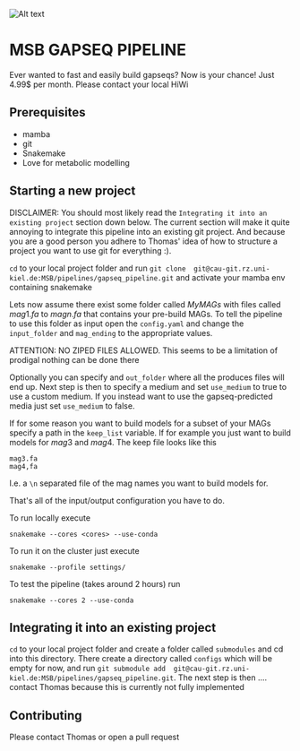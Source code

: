 ![Alt text](https://media.licdn.com/dms/image/C5612AQFeuc8wGvpqCQ/article-cover_image-shrink_600_2000/0/1520153284462?e=2147483647&v=beta&t=GXw7inqPA0St-iozVMaSRE2cEOgoUAv8HqTz2T0QvRQ.png)

# MSB GAPSEQ PIPELINE
Ever wanted to fast and easily build gapseqs? Now is your chance! Just 4.99$ per month. Please contact your local HiWi



## Prerequisites 
* mamba
* git
* Snakemake
* Love for metabolic modelling 

## Starting a new project
DISCLAIMER: You should most likely read the `Integrating it into an existing project` section down below. The current section will make it quite annoying to integrate this pipeline into an existing git project. And because you are a good person you adhere to Thomas' idea of how to structure a project you want to use git for everything :).


`cd` to your local project folder and run `git clone  git@cau-git.rz.uni-kiel.de:MSB/pipelines/gapseq_pipeline.git` and activate your mamba env containing snakemake

Lets now assume there exist some folder called $MyMAGs$ with files called $mag1.fa$ to $magn.fa$ that contains your pre-build MAGs.
To tell the pipeline to use this folder as input open the `config.yaml` and change the `input_folder` and `mag_ending` to the appropriate values. 

ATTENTION: NO ZIPED FILES ALLOWED. This seems to be a limitation of prodigal nothing can be done there

Optionally you can specify and `out_folder` where all the produces files will end up.
Next step is then to specify a medium and set `use_medium` to true to use a custom medium.
If you instead want to use the gapseq-predicted media just set `use_medium` to false.

If for some reason you want to build models for a subset of your MAGs specify a path in the `keep_list` variable. If for example you just want to build models for $mag3$ and $mag4$. The keep file looks like this
```
mag3.fa
mag4,fa
``` 
I.e. a `\n` separated file of the mag names you want to build models for.

That's all of the input/output configuration you have to do.

To run locally execute
```
snakemake --cores <cores> --use-conda
```

To run it on the cluster just execute
```
snakemake --profile settings/
```

To test the pipeline (takes around 2 hours) run
```
snakemake --cores 2 --use-conda
```

## Integrating it into an existing project
`cd` to your local project folder and create a folder called `submodules` and cd into this directory. There create a directory called `configs` which will be empty for now,
and run `git submodule add  git@cau-git.rz.uni-kiel.de:MSB/pipelines/gapseq_pipeline.git`.
The next step is then .... contact Thomas because this is currently not fully implemented



## Contributing 

Please contact Thomas or open a pull request 



